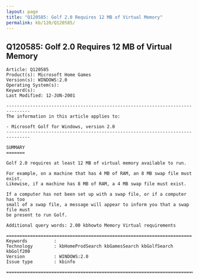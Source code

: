 ```yaml
---
layout: page
title: "Q120585: Golf 2.0 Requires 12 MB of Virtual Memory"
permalink: kb/120/Q120585/
---
```


## Q120585: Golf 2.0 Requires 12 MB of Virtual Memory

	Article: Q120585
	Product(s): Microsoft Home Games
	Version(s): WINDOWS:2.0
	Operating System(s): 
	Keyword(s): 
	Last Modified: 12-JUN-2001
	
	-------------------------------------------------------------------------------
	The information in this article applies to:
	
	- Microsoft Golf for Windows, version 2.0 
	-------------------------------------------------------------------------------
	
	SUMMARY
	=======
	
	Golf 2.0 requires at least 12 MB of virtual memory available to run.
	
	For example, on a machine that has 4 MB of RAM, an 8 MB swap file must exist.
	Likewise, if a machine has 8 MB of RAM, a 4 MB swap file must exist.
	
	If a computer has not been set up with a swap file, or if a computer has too
	small of a swap file, a message will appear to inform you that a swap file must
	be present to run Golf.
	
	Additional query words: 2.00 kbhowto Memory Virtual requirements
	
	======================================================================
	Keywords          :  
	Technology        : kbHomeProdSearch kbGamesSearch kbGolfSearch kbGolf200
	Version           : WINDOWS:2.0
	Issue type        : kbinfo
	
	=============================================================================
	
